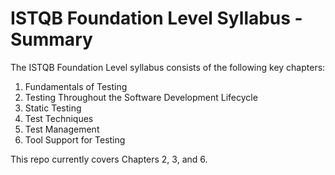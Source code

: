 # ISTQB Foundation Level Syllabus - Summary

The ISTQB Foundation Level syllabus consists of the following key chapters:

1. Fundamentals of Testing  
2. Testing Throughout the Software Development Lifecycle  
3. Static Testing  
4. Test Techniques  
5. Test Management  
6. Tool Support for Testing

This repo currently covers Chapters 2, 3, and 6.

